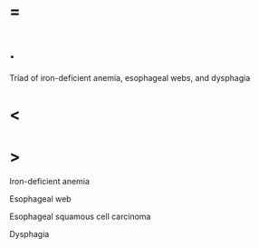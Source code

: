 # =

# .

Triad of iron-deficient anemia, esophageal webs, and dysphagia

# <

# >

Iron-deficient anemia

Esophageal web

Esophageal squamous cell carcinoma

Dysphagia
